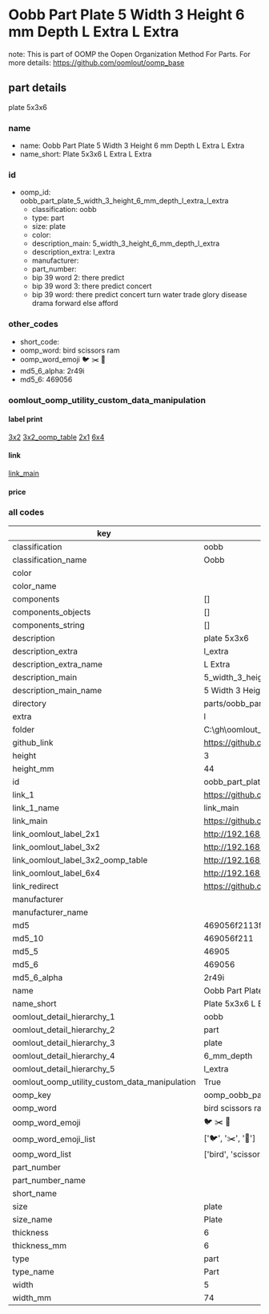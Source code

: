 # Oobb Part Plate 5 Width 3 Height 6 mm Depth L Extra L Extra  

note: This is part of OOMP the Oopen Organization Method For Parts. For more details: https://github.com/oomlout/oomp_base

##  part details
  



plate 5x3x6



### name
* name: Oobb Part Plate 5 Width 3 Height 6 mm Depth L Extra L Extra
* name_short: Plate 5x3x6 L Extra L Extra
### id
* oomp_id: oobb_part_plate_5_width_3_height_6_mm_depth_l_extra_l_extra
  * classification: oobb
  * type: part
  * size: plate
  * color: 
  * description_main: 5_width_3_height_6_mm_depth_l_extra
  * description_extra: l_extra
  * manufacturer: 
  * part_number: 
  * bip 39 word 2: there predict
  * bip 39 word 3: there predict concert
  * bip 39 word: there predict concert turn water trade glory disease drama forward else afford

### other_codes
* short_code: 
* oomp_word: bird scissors ram
* oomp_word_emoji :bird: :scissors: :ram:
* md5_6_alpha: 2r49i
* md5_6: 469056






### oomlout_oomp_utility_custom_data_manipulation
#### label print
[3x2](http://192.168.1.245:1112/?label=oomp%202r49i)
[3x2_oomp_table](http://192.168.1.108:1112/?label=oomp%202r49i)
[2x1](http://192.168.1.242:1112/?label=oomp%202r49i)
[6x4](http://192.168.1.55:1112/?label=oomp%202r49i)    

#### link

[link_main](https://github.com/oomlout/oomlout_oobb_version_4_generated_parts/tree/main/navigation_oomp/oobb/part/plate/5_width_3_height_6_mm_depth_l_extra/l_extra/part)                              

#### price







### all codes 
| key | value |  
| --- | --- |  
| classification | oobb |  
| classification_name | Oobb |  
| color |  |  
| color_name |  |  
| components | [] |  
| components_objects | [] |  
| components_string | [] |  
| description | plate 5x3x6 |  
| description_extra | l_extra |  
| description_extra_name | L Extra |  
| description_main | 5_width_3_height_6_mm_depth_l_extra |  
| description_main_name | 5 Width 3 Height 6 mm Depth L Extra |  
| directory | parts/oobb_part_plate_5_width_3_height_6_mm_depth_l_extra_l_extra |  
| extra | l |  
| folder | C:\gh\oomlout_oobb_version_4_generated_parts\parts\oobb_part_plate_5_width_3_height_6_mm_depth_l_extra_l_extra |  
| github_link | https://github.com/oomlout/oomlout_oomp_part_src/tree/main/parts/oobb_part_plate_5_width_3_height_6_mm_depth_l_extra_l_extra |  
| height | 3 |  
| height_mm | 44 |  
| id | oobb_part_plate_5_width_3_height_6_mm_depth_l_extra_l_extra |  
| link_1 | https://github.com/oomlout/oomlout_oobb_version_4_generated_parts/tree/main/navigation_oomp/oobb/part/plate/5_width_3_height_6_mm_depth_l_extra/l_extra/part |  
| link_1_name | link_main |  
| link_main | https://github.com/oomlout/oomlout_oobb_version_4_generated_parts/tree/main/navigation_oomp/oobb/part/plate/5_width_3_height_6_mm_depth_l_extra/l_extra/part |  
| link_oomlout_label_2x1 | http://192.168.1.242:1112/?label=oomp%202r49i |  
| link_oomlout_label_3x2 | http://192.168.1.245:1112/?label=oomp%202r49i |  
| link_oomlout_label_3x2_oomp_table | http://192.168.1.108:1112/?label=oomp%202r49i |  
| link_oomlout_label_6x4 | http://192.168.1.55:1112/?label=oomp%202r49i |  
| link_redirect | https://github.com/oomlout/oomlout_oobb_version_4_generated_parts/tree/main/parts/_plate_05_03_06_ex_l |  
| manufacturer |  |  
| manufacturer_name |  |  
| md5 | 469056f2113f0c739afbeeac5d6a6f03 |  
| md5_10 | 469056f211 |  
| md5_5 | 46905 |  
| md5_6 | 469056 |  
| md5_6_alpha | 2r49i |  
| name | Oobb Part Plate 5 Width 3 Height 6 mm Depth L Extra L Extra |  
| name_short | Plate 5x3x6 L Extra L Extra |  
| oomlout_detail_hierarchy_1 | oobb |  
| oomlout_detail_hierarchy_2 | part |  
| oomlout_detail_hierarchy_3 | plate |  
| oomlout_detail_hierarchy_4 | 6_mm_depth |  
| oomlout_detail_hierarchy_5 | l_extra |  
| oomlout_oomp_utility_custom_data_manipulation | True |  
| oomp_key | oomp_oobb_part_plate_5_width_3_height_6_mm_depth_l_extra_l_extra |  
| oomp_word | bird scissors ram |  
| oomp_word_emoji | :bird: :scissors: :ram: |  
| oomp_word_emoji_list | [':bird:', ':scissors:', ':ram:'] |  
| oomp_word_list | ['bird', 'scissors', 'ram'] |  
| part_number |  |  
| part_number_name |  |  
| short_name |  |  
| size | plate |  
| size_name | Plate |  
| thickness | 6 |  
| thickness_mm | 6 |  
| type | part |  
| type_name | Part |  
| width | 5 |  
| width_mm | 74 |  

